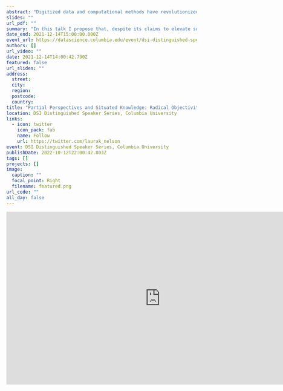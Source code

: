 ```yaml
---
abstract: "Digitized data and computational methods have revolutionized the way we understand ourselves, society, and our place in society. On the one hand, this moment has revived calls for a social physics: a social science that can identify the underlying laws that govern social interaction and behavior. On the other hand, when it comes to prediction, one of the ways to evaluate the efficacy of computational methods to model social systems, even the most sophisticated methods are themselves inaccurate, and perform only marginally better, if at all, than basic regression models. In this talk I propose that, despite its claims to elevate social science to the level of the physical sciences, the social physics perspective as it is currently practiced produces a decidedly unscientific and unobjective approach to social science. I propose an alternative framework, that of partial perspectives and situated knowledge, that I argue will enable us to best realize the full potential of this moment to truly advance a radically objective science of society."
slides: ""
url_pdf: ""
summary: "In this talk I propose that, despite its claims to elevate social science to the level of the physical sciences, the social physics perspective as it is currently practiced produces a decidedly unscientific and unobjective approach to social science."
date_end: 2021-12-14T15:00:00.000Z
event_url: https://datascience.columbia.edu/event/dsi-distinguished-speaker-laura-k-nelson-university-of-british-columbia/
authors: []
url_video: ""
date: 2021-12-14T14:00:42.790Z
featured: false
url_slides: ""
address:
  street:
  city:
  region:
  postcode:
  country:
title: "Partial Perspectives and Situated Knowledge: Radical Objectivity using Computational Methods"
location: DSI Distinguished Speaker Series, Columbia University
links:
  - icon: twitter
    icon_pack: fab
    name: Follow
    url: https://twitter.com/laurak_nelson
event: DSI Distinguished Speaker Series, Columbia University
publishDate: 2022-10-12T22:00:42.803Z
tags: []
projects: []
image:
  caption: ""
  focal_point: Right
  filename: featured.png
url_code: ""
all_day: false
---
```

<iframe width="813" height="457" src="https://www.youtube.com/embed/nxrjZOBv2eU" title="DSI Distinguished Speaker: Laura K. Nelson, University of British Columbia" frameborder="0" allow="accelerometer; autoplay; clipboard-write; encrypted-media; gyroscope; picture-in-picture" allowfullscreen></iframe>

